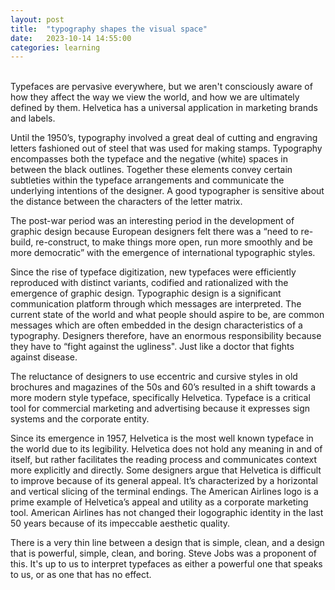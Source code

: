 ```yaml
---
layout: post
title:  "typography shapes the visual space"
date:   2023-10-14 14:55:00
categories: learning
---
```

<br />
Typefaces are pervasive everywhere, but we aren't consciously aware of how they affect the way we view the world, and how we are ultimately defined by them. Helvetica has a universal application in marketing brands and labels. 

Until the 1950’s, typography involved a great deal of cutting and engraving letters fashioned out of steel that was used for making stamps. Typography encompasses both the typeface and the negative (white) spaces in between the black outlines. Together these elements convey certain subtleties within the typeface arrangements and communicate the underlying intentions of the designer. A good typographer is sensitive about the distance between the characters of the letter matrix. 

The post-war period was an interesting period in the development of graphic design because European designers felt there was a “need to re-build, re-construct, to make things more open, run more smoothly and be more democratic” with the emergence of international typographic styles. 

Since the rise of typeface digitization, new typefaces were efficiently reproduced with distinct variants, codified and rationalized with the emergence of graphic design. Typographic design is a significant communication platform through which messages are interpreted. The current state of the world and what people should aspire to be, are common messages which are often embedded in the design characteristics of a typography. Designers therefore, have an enormous responsibility because they have to “fight against the ugliness". Just like a doctor that fights against disease. 

The reluctance of designers to use eccentric and cursive styles in old brochures and magazines of the 50s and 60’s resulted in a shift towards a more modern style typeface, specifically Helvetica. Typeface is a critical tool for commercial marketing and advertising because it expresses sign systems and the corporate entity.

Since its emergence in 1957, Helvetica is the most well known typeface in the world due to its legibility. Helvetica does not hold any meaning in and of itself, but rather facilitates the reading process and communicates context more explicitly and directly. Some designers argue that Helvetica is difficult to improve because of its general appeal. It’s characterized by a horizontal and vertical slicing of the terminal endings. The American Airlines logo is a prime example of Helvetica’s appeal and utility as a corporate marketing tool. American Airlines has not changed their logographic identity in the last 50 years because of its impeccable aesthetic quality.

There is a very thin line between a design that is simple, clean, and a design that is powerful, simple, clean, and boring. Steve Jobs was a proponent of this. It's up to us to interpret typefaces as either a powerful one that speaks to us, or as one that has no effect.